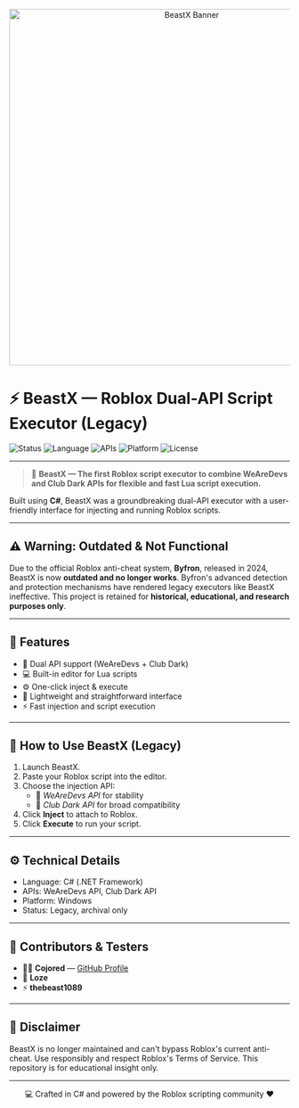 <p align="center">
  <img src="images/beastx-banner.png" width="640" alt="BeastX Banner"/>
</p>

# ⚡ BeastX — Roblox Dual-API Script Executor (Legacy)

![Status](https://img.shields.io/badge/Status-Deprecated-red?style=for-the-badge)
![Language](https://img.shields.io/badge/Made%20With-C%23-178600?style=for-the-badge)
![APIs](https://img.shields.io/badge/APIs-WeAreDevs%20%26%20ClubDark-blue?style=for-the-badge)
![Platform](https://img.shields.io/badge/Platform-Windows-lightgrey?style=for-the-badge)
![License](https://img.shields.io/badge/License-Legacy-orange?style=for-the-badge)

---

> 🧩 **BeastX — The first Roblox script executor to combine WeAreDevs and Club Dark APIs for flexible and fast Lua script execution.**

Built using **C#**, BeastX was a groundbreaking dual-API executor with a user-friendly interface for injecting and running Roblox scripts.

---

## ⚠️ Warning: Outdated & Not Functional

Due to the official Roblox anti-cheat system, **Byfron**, released in 2024, BeastX is now **outdated and no longer works**. Byfron's advanced detection and protection mechanisms have rendered legacy executors like BeastX ineffective. This project is retained for **historical, educational, and research purposes only**.

---

## 🚀 Features

- 🧠 Dual API support (WeAreDevs + Club Dark)  
- 💻 Built-in editor for Lua scripts  
- ⚙️ One-click inject & execute  
- 🎨 Lightweight and straightforward interface  
- ⚡ Fast injection and script execution  

---

## 🧩 How to Use BeastX (Legacy)

1. Launch BeastX.  
2. Paste your Roblox script into the editor.  
3. Choose the injection API:  
   - 🔹 *WeAreDevs API* for stability  
   - 🔸 *Club Dark API* for broad compatibility  
4. Click **Inject** to attach to Roblox.  
5. Click **Execute** to run your script.

---

## ⚙️ Technical Details

- Language: C# (.NET Framework)  
- APIs: WeAreDevs API, Club Dark API  
- Platform: Windows  
- Status: Legacy, archival only  

---

## 💬 Contributors & Testers

- 👨‍💻 **Cojored** — [GitHub Profile](https://github.com/cojored)  
- 🧩 **Loze**  
- ⚡ **thebeast1089**  

---

## 🏁 Disclaimer

BeastX is no longer maintained and can't bypass Roblox's current anti-cheat. Use responsibly and respect Roblox's Terms of Service. This repository is for educational insight only.

---

<p align="center">
  💻 Crafted in C# and powered by the Roblox scripting community ❤️  
</p>
